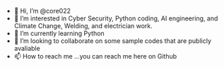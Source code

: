 - 👋 Hi, I’m @core022
- 👀 I’m interested in Cyber Security, Python coding, AI engineering, and Climate Change, Welding, and electrician work.
- 🌱 I’m currently learning Python
- 💞️ I’m looking to collaborate on some sample codes that are publicly avaliable
- 📫 How to reach me ...you can reach me here on Github

<!---
core022/core022 is a ✨ special ✨ repository because its `README.md` (this file) appears on your GitHub profile.
You can click the Preview link to take a look at your changes.
--->
